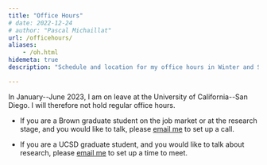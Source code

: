 ```yaml
---
title: "Office Hours"
# date: 2022-12-24
# author: "Pascal Michaillat"
url: /officehours/
aliases:
    - /oh.html
hidemeta: true
description: "Schedule and location for my office hours in Winter and Spring 2023."

---
```


In January--June 2023, I am on leave at the University of California--San Diego. I will therefore not hold regular office hours. 

- If you are a Brown graduate student on the job market or at the research stage, and you would like to talk, please [email me](mailto:pascalmichaillat@brown.edu) to set up a call.

- If you are a UCSD graduate student, and you would like to talk about research, please [email me](mailto:pascalmichaillat@brown.edu) to set up a time to meet.